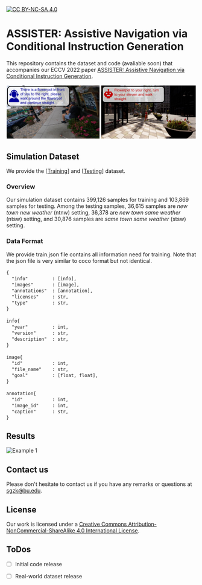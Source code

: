 [![CC BY-NC-SA 4.0][cc-by-nc-sa-shield]][cc-by-nc-sa]  

[cc-by-nc-sa]: http://creativecommons.org/licenses/by-nc-sa/4.0/  
[cc-by-nc-sa-shield]: https://img.shields.io/badge/License-CC%20BY--NC--SA%204.0-lightgrey.svg  


# ASSISTER: Assistive Navigation via Conditional Instruction Generation
This repository contains the dataset and code (avaliable soon) that accompanies our ECCV 2022 paper [ASSISTER: Assistive Navigation via Conditional Instruction Generation](https://eshed1.github.io/papers/assister_eccv2022.pdf).  

<p>
    <img alt="Example 1" src="images/example.PNG" class="fit"/>
</p>  

## Simulation Dataset  
We provide the [[Training](https://drive.google.com/drive/folders/1mME0GCE_WDm8yP13zk2-LcuXUETwh5Ii?usp=sharing)] and 
[[Testing](https://drive.google.com/drive/folders/1jHpYJfEYXAG4LjabB425REFjVyTbUu6R?usp=sharing)] dataset.     

### Overview  
Our simulation dataset contains 399,126 samples for training and 103,869 samples for testing. Among the testing samples, 36,615 samples are *new town new weather* (ntnw) setting, 36,378 are *new town same weather* (ntsw) setting, and 30,876 samples are *same town same weather* (stsw) setting.

### Data Format  
We provide train.json file contains all information need for training. Note that the json file is very similar to coco format but not identical.  
   
```  
{    
  "info"         : [info],    
  "images"       : [image],    
  "annotations"  : [annotation],    
  "licenses"     : str,    
  "type"         : str,    
}     
    
info{    
  "year"         : int, 
  "version"      : str, 
  "description"  : str,    
}    
    
image{  
  "id"           : int,    
  "file_name"    : str,   
  "goal"         : [float, float],  
}    
    
annotation{  
  "id"           : int,  
  "image_id"     : int,  
  "caption"      : str,  
}  
```  
  
## Results  
<p>
    <img alt="Example 1" src="images/demo.gif" class="fit"/>
</p>  

## Contact us  
Please don't hesitate to contact us if you have any remarks or questions at sgzk@bu.edu.  

## License  
Our work is licensed under a [Creative Commons Attribution-NonCommercial-ShareAlike 4.0 International License][cc-by-nc-sa].  

## ToDos  
- [ ] Initial code release
- [ ] Real-world dataset release

